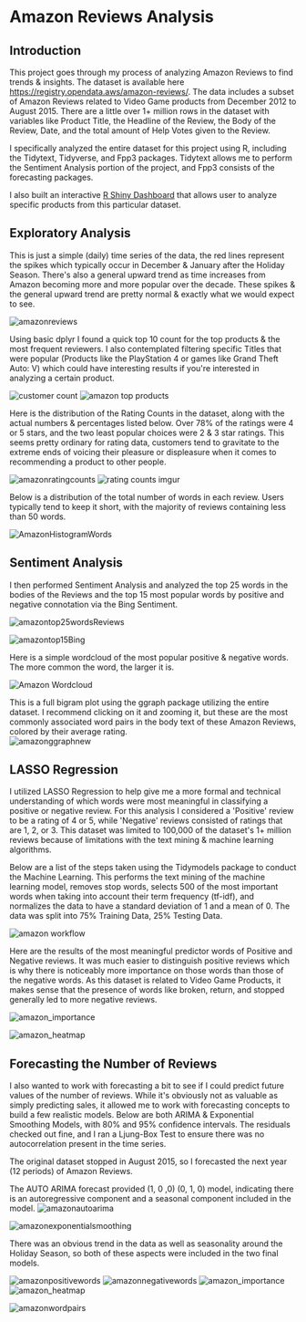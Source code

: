 # Amazon Reviews Analysis

## Introduction
This project goes through my process of analyzing Amazon Reviews to find trends & insights.  The dataset is available here https://registry.opendata.aws/amazon-reviews/.  The data includes a subset of Amazon Reviews related to Video Game products from December 2012 to August 2015.  There are a little over 1+ million rows in the dataset with variables like Product Title, the Headline of the Review, the Body of the Review, Date, and the total amount of Help Votes given to the Review.

I specifically analyzed the entire dataset for this project using R, including the Tidytext, Tidyverse, and Fpp3 packages.  Tidytext allows me to perform the Sentiment Analysis portion of the project, and Fpp3 consists of the forecasting packages.

I also built an interactive [R Shiny Dashboard](https://jyablonski.shinyapps.io/amazon-dashboard/) that allows user to analyze specific products from this particular dataset.

## Exploratory Analysis
This is just a simple (daily) time series of the data, the red lines represent the spikes which typically occur in December & January after the Holiday Season.  There's also a general upward trend as time increases from Amazon becoming more and more popular over the decade.  These spikes & the general upward trend are pretty normal & exactly what we would expect to see.

![amazonreviews](https://user-images.githubusercontent.com/16946556/113646472-bba11680-963d-11eb-94e7-2b42fa009f42.png)

Using basic dplyr I found a quick top 10 count for the top products & the most frequent reviewers.  I also contemplated filtering specific Titles that were popular (Products like the PlayStation 4 or games like Grand Theft Auto: V) which could have interesting results if you're interested in analyzing a certain product.

![customer count](https://user-images.githubusercontent.com/16946556/76690608-d94ca980-65fe-11ea-8326-4c930987dd3c.png)
![amazon top products](https://user-images.githubusercontent.com/16946556/76690609-d9e54000-65fe-11ea-8369-25138ae047ca.png)


Here is the distribution of the Rating Counts in the dataset, along with the actual numbers & percentages listed below.  Over 78% of the ratings were 4 or 5 stars, and the two least popular choices were 2 & 3 star ratings.  This seems pretty ordinary for rating data, customers tend to gravitate to the extreme ends of voicing their pleasure or displeasure when it comes to recommending a product to other people.

![amazonratingcounts](https://user-images.githubusercontent.com/16946556/113646470-bba11680-963d-11eb-8ab3-379da23f10d7.png)
![rating counts imgur](https://user-images.githubusercontent.com/16946556/77356710-16eaba00-6d04-11ea-98d0-b7f984f1c8b3.png)

Below is a distribution of the total number of words in each review.  Users typically tend to keep it short, with the majority of reviews containing less than 50 words.  

![AmazonHistogramWords](https://user-images.githubusercontent.com/16946556/81755474-b9eec300-946d-11ea-9395-2fc25db1909e.png)


## Sentiment Analysis
I then performed Sentiment Analysis and analyzed the top 25 words in the bodies of the Reviews and the top 15 most popular words by positive and negative connotation via the Bing Sentiment.  

![amazontop25wordsReviews](https://user-images.githubusercontent.com/16946556/75707751-57f72d80-5c74-11ea-8588-4a98a78d4624.png)

![amazontop15Bing](https://user-images.githubusercontent.com/16946556/113646462-ba6fe980-963d-11eb-8136-bae26ac663eb.png)

Here is a simple wordcloud of the most popular positive & negative words.  The more common the word, the larger it is. 

![Amazon Wordcloud](https://user-images.githubusercontent.com/16946556/75715404-369d3e00-5c82-11ea-8078-a64f19cd94ee.png)


This is a full bigram plot using the ggraph package utilizing the entire dataset.  I recommend clicking on it and zooming it, but these are the most commonly associated word pairs in the body text of these Amazon Reviews, colored by their average rating.  
![amazonggraphnew](https://user-images.githubusercontent.com/16946556/113646467-bb088000-963d-11eb-98e0-6cfcdb8d64c5.png)


## LASSO Regression
I utilized LASSO Regression to help give me a more formal and technical understanding of which words were most meaningful in classifying a positive or negative review.  For this analysis I considered a 'Positive' review to be a rating of 4 or 5, while 'Negative' reviews consisted of ratings that are 1, 2, or 3.  This dataset was limited to 100,000 of the dataset's 1+ million reviews because of limitations with the text mining & machine learning algorithms.

Below are a list of the steps taken using the Tidymodels package to conduct the Machine Learning.  This performs the text mining of the machine learning model, removes stop words, selects 500 of the most important words when taking into account their term frequency (tf-idf), and normalizes the data to have a standard deviation of 1 and a mean of 0.  The data was split into 75% Training Data, 25% Testing Data.

![amazon workflow](https://user-images.githubusercontent.com/16946556/81755962-3504a900-946f-11ea-8835-c5d07ca19eb5.png)

Here are the results of the most meaningful predictor words of Positive and Negative reviews.  It was much easier to distinguish positive reviews which is why there is noticeably more importance on those words than those of the negative words.  As this dataset is related to Video Game Products, it makes sense that the presence of words like broken, return, and stopped generally led to more negative reviews. 

![amazon_importance](https://user-images.githubusercontent.com/16946556/113646465-bb088000-963d-11eb-8fb1-2f4f73885dc5.png)

![amazon_heatmap](https://user-images.githubusercontent.com/16946556/113646466-bb088000-963d-11eb-9727-b7a0a6dcae86.png)

## Forecasting the Number of Reviews
I also wanted to work with forecasting a bit to see if I could predict future values of the number of reviews.  While it's obviously not as valuable as simply predicting sales, it allowed me to work with forecasting concepts to build a few realistic models.  Below are both ARIMA & Exponential Smoothing Models, with 80% and 95% confidence intervals.  The residuals checked out fine, and I ran a Ljung-Box Test to ensure there was no autocorrelation present in the time series.  

The original dataset stopped in August 2015, so I forecasted the next year (12 periods) of Amazon Reviews.

The AUTO ARIMA forecast provided (1, 0 ,0) (0, 1, 0) model, indicating there is an autoregressive component and a seasonal component included in the model.
![amazonautoarima](https://user-images.githubusercontent.com/16946556/113646461-ba6fe980-963d-11eb-830d-f7097642d8f3.png)

![amazonexponentialsmoothing](https://user-images.githubusercontent.com/16946556/113646459-b9d75300-963d-11eb-99ca-25f9e2a88a20.png)

There was an obvious trend in the data as well as seasonality around the Holiday Season, so both of these aspects were included in the two final models. 



![amazonpositivewords](https://user-images.githubusercontent.com/16946556/113646463-ba6fe980-963d-11eb-8092-1e7ea0ece498.png)
![amazonnegativewords](https://user-images.githubusercontent.com/16946556/113646464-ba6fe980-963d-11eb-865b-41ab9a2ceba2.png)
![amazon_importance](https://user-images.githubusercontent.com/16946556/113646465-bb088000-963d-11eb-8fb1-2f4f73885dc5.png)
![amazon_heatmap](https://user-images.githubusercontent.com/16946556/113646466-bb088000-963d-11eb-9727-b7a0a6dcae86.png)

![amazonwordpairs](https://user-images.githubusercontent.com/16946556/113646469-bba11680-963d-11eb-8eb1-8c912d23a65e.png)



